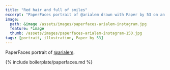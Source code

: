 ```yaml
---
title: "Red hair and full of smiles"
excerpt: "PaperFaces portrait of @arialem drawn with Paper by 53 on an iPad."
image: 
  path: &image /assets/images/paperfaces-arialem-instagram.jpg 
  feature: *image
  thumb: /assets/images/paperfaces-arialem-instagram-150.jpg
tags: [portrait, illustration, Paper by 53]
---
```


PaperFaces portrait of [@arialem](http://instagram.com/arialem).

{% include boilerplate/paperfaces.md %}

